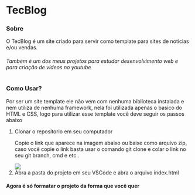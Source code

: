 # TecBlog

<h3>Sobre</h3>
<p>
  O TecBlog é um site criado para servir como template para sites de noticias e/ou vendas. 
  
  <h6>Também é um dos meus projetos para estudar desenvolvimento web e para criação de videos no youtube </h6>
 </p>

# 

<h3>Como Usar?</h3>

<p> 
  Por ser um site template ele não vem com nenhuma biblioteca instalada e nem utiliza de nenhuma framework, nela foi utilizada apenas o basico do HTML e CSS, logo para 
  utilizar esse template você deve seguir os passos abaixo 
  
  <ol>
    <li>Clonar o repositorio em seu computador</li>
     <p> Copie o link que aparece na imagem abaixo ou baixe como arquivo zip, caso você copie o link basta usar o comando git clone e colar o link no seu git branch, cmd e etc.. </p>
     <img src="https://user-images.githubusercontent.com/81252209/192037390-b1ded87c-d295-47e4-a0db-ea20dcd26d46.png" /> 
    <li>Abra a pasta do projeto em seu VSCode e abra o arquivo index.html </li>
   </ol>
   <h4>Agora é só formatar o projeto da forma que você quer</h4>
</p>
